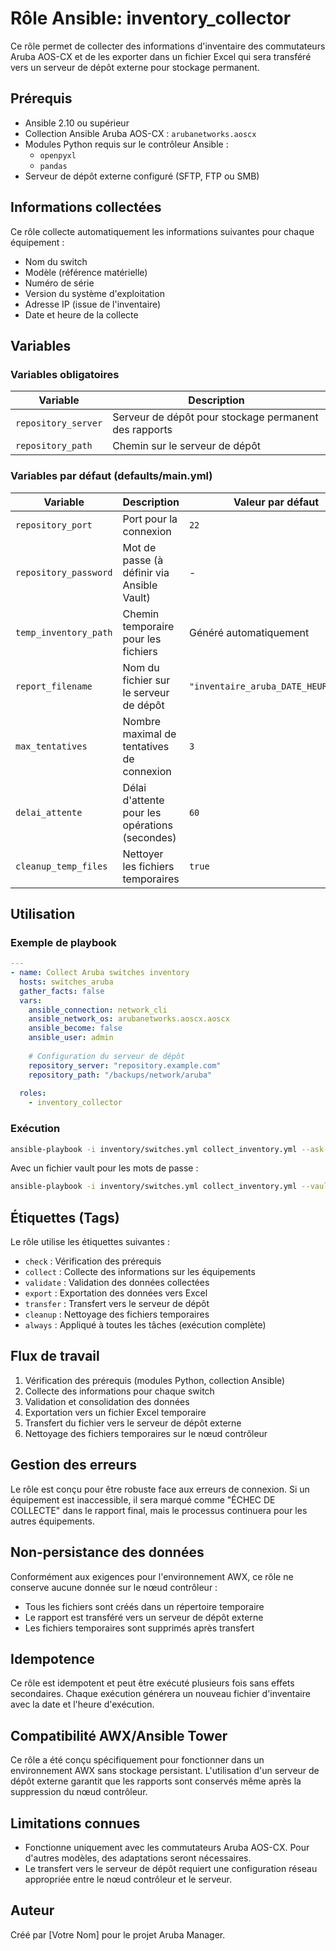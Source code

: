 # Rôle Ansible: inventory_collector

Ce rôle permet de collecter des informations d'inventaire des commutateurs Aruba AOS-CX et de les exporter dans un fichier Excel qui sera transféré vers un serveur de dépôt externe pour stockage permanent.

## Prérequis

- Ansible 2.10 ou supérieur
- Collection Ansible Aruba AOS-CX : `arubanetworks.aoscx`
- Modules Python requis sur le contrôleur Ansible :
  - `openpyxl`
  - `pandas`
- Serveur de dépôt externe configuré (SFTP, FTP ou SMB)

## Informations collectées

Ce rôle collecte automatiquement les informations suivantes pour chaque équipement :

- Nom du switch
- Modèle (référence matérielle)
- Numéro de série
- Version du système d'exploitation
- Adresse IP (issue de l'inventaire)
- Date et heure de la collecte

## Variables

### Variables obligatoires

| Variable | Description |
|----------|-------------|
| `repository_server` | Serveur de dépôt pour stockage permanent des rapports |
| `repository_path` | Chemin sur le serveur de dépôt |

### Variables par défaut (defaults/main.yml)

| Variable | Description | Valeur par défaut |
|----------|-------------|-------------------|
| `repository_port` | Port pour la connexion | `22` |
| `repository_password` | Mot de passe (à définir via Ansible Vault) | - |
| `temp_inventory_path` | Chemin temporaire pour les fichiers | Généré automatiquement |
| `report_filename` | Nom du fichier sur le serveur de dépôt | `"inventaire_aruba_DATE_HEURE.xlsx"` |
| `max_tentatives` | Nombre maximal de tentatives de connexion | `3` |
| `delai_attente` | Délai d'attente pour les opérations (secondes) | `60` |
| `cleanup_temp_files` | Nettoyer les fichiers temporaires | `true` |

## Utilisation

### Exemple de playbook

```yaml
---
- name: Collect Aruba switches inventory
  hosts: switches_aruba
  gather_facts: false
  vars:
    ansible_connection: network_cli
    ansible_network_os: arubanetworks.aoscx.aoscx
    ansible_become: false
    ansible_user: admin
    
    # Configuration du serveur de dépôt
    repository_server: "repository.example.com"
    repository_path: "/backups/network/aruba"
    
  roles:
    - inventory_collector
```

### Exécution

```bash
ansible-playbook -i inventory/switches.yml collect_inventory.yml --ask-pass
```

Avec un fichier vault pour les mots de passe :

```bash
ansible-playbook -i inventory/switches.yml collect_inventory.yml --vault-password-file=.vault_pass
```

## Étiquettes (Tags)

Le rôle utilise les étiquettes suivantes :

- `check` : Vérification des prérequis
- `collect` : Collecte des informations sur les équipements
- `validate` : Validation des données collectées
- `export` : Exportation des données vers Excel
- `transfer` : Transfert vers le serveur de dépôt
- `cleanup` : Nettoyage des fichiers temporaires
- `always` : Appliqué à toutes les tâches (exécution complète)

## Flux de travail

1. Vérification des prérequis (modules Python, collection Ansible)
2. Collecte des informations pour chaque switch
3. Validation et consolidation des données
4. Exportation vers un fichier Excel temporaire
5. Transfert du fichier vers le serveur de dépôt externe
6. Nettoyage des fichiers temporaires sur le nœud contrôleur

## Gestion des erreurs

Le rôle est conçu pour être robuste face aux erreurs de connexion. Si un équipement est inaccessible, il sera marqué comme "ÉCHEC DE COLLECTE" dans le rapport final, mais le processus continuera pour les autres équipements.

## Non-persistance des données

Conformément aux exigences pour l'environnement AWX, ce rôle ne conserve aucune donnée sur le nœud contrôleur :
- Tous les fichiers sont créés dans un répertoire temporaire
- Le rapport est transféré vers un serveur de dépôt externe
- Les fichiers temporaires sont supprimés après transfert

## Idempotence

Ce rôle est idempotent et peut être exécuté plusieurs fois sans effets secondaires. Chaque exécution générera un nouveau fichier d'inventaire avec la date et l'heure d'exécution.

## Compatibilité AWX/Ansible Tower

Ce rôle a été conçu spécifiquement pour fonctionner dans un environnement AWX sans stockage persistant. L'utilisation d'un serveur de dépôt externe garantit que les rapports sont conservés même après la suppression du nœud contrôleur.

## Limitations connues

- Fonctionne uniquement avec les commutateurs Aruba AOS-CX. Pour d'autres modèles, des adaptations seront nécessaires.
- Le transfert vers le serveur de dépôt requiert une configuration réseau appropriée entre le nœud contrôleur et le serveur.

## Auteur

Créé par [Votre Nom] pour le projet Aruba Manager.